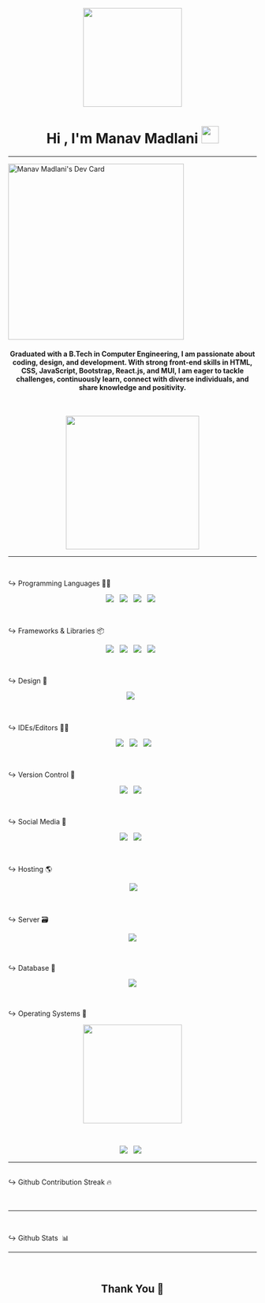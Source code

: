 <p align="center">
    <img src="https://cdn.dribbble.com/users/1563393/screenshots/6594875/desk_guy_test_2.gif" height="200" />
</p>

<h1 align="center">Hi , I'm Manav Madlani <img src="https://media.giphy.com/media/hvRJCLFzcasrR4ia7z/giphy.gif"
        width="35"></h1>
<p align="center">
    <a href=""</a>
</p>
<hr />
<a href="https://app.daily.dev/manav_7"><img src="https://api.daily.dev/devcards/v2/6kB0Wn1Ie4aue7d3AGuNv.png?type=default&r=3e8" width="356" alt="Manav Madlani's Dev Card"/></a>
        <br>
<div style="text-align: center;">
    <h4>Graduated with a B.Tech in Computer Engineering, I am passionate about coding, design, and development. With strong front-end skills in HTML, CSS, JavaScript, Bootstrap, React.js, and MUI, I am eager to tackle challenges, continuously learn, connect with diverse individuals, and share knowledge and positivity.</h4>
</div>
<br>


<p align='center'>
    <img src="https://media.giphy.com/media/QvpqTCiEcwtvx6wwJK/giphy.gif" width="270" height="270" frameBorder="0"
        class="giphy-embed" allowFullScreen></img>
</p>
<hr>
<br>

<span>&#8618;</span> Programming Languages 👨‍💻
<br>
<p align='center'>
    <img src="https://img.shields.io/badge/python-3776AB?style=for-the-badge&logo=python&logoColor=white">&nbsp;&nbsp;
    <img
        src="https://img.shields.io/badge/html5-E34F26?style=for-the-badge&logo=html5&logoColor=white">&nbsp;&nbsp;
    <img
        src="https://img.shields.io/badge/css3-1572B6?style=for-the-badge&logo=css3&logoColor=white">&nbsp;&nbsp;
    <img
        src="https://img.shields.io/badge/javascript-F7DF1E?style=for-the-badge&logo=javascript&logoColor=black">&nbsp;&nbsp;
</p>
<br>

<span>&#8618;</span> Frameworks & Libraries 📦
<br>
<p align='center'>
    <img
        src="https://img.shields.io/badge/bootstrap-563D7C?style=for-the-badge&logo=bootstrap&logoColor=white">&nbsp;&nbsp;
    <img
        src="https://img.shields.io/badge/material%20ui-0081CB?style=for-the-badge&logo=mui&logoColor=white">&nbsp;&nbsp;
    <img
        src="https://img.shields.io/badge/redux-764ABC?style=for-the-badge&logo=redux&logoColor=white">&nbsp;&nbsp;
    <img
        src="https://img.shields.io/badge/react-61DAFB?style=for-the-badge&logo=react&logoColor=black">&nbsp;&nbsp;
</p>
<br>

<span>&#8618;</span> Design 🎨
<br>
<p align='center'>
    <img
        src="https://img.shields.io/badge/Canva-00C4CC?style=for-the-badge&logo=canva&logoColor=white">&nbsp;&nbsp;
</p>
<br>

<span>&#8618;</span> IDEs/Editors 👨‍🔧
<br>
<p align="center">
    &nbsp;&nbsp;
    <img
        src="https://img.shields.io/badge/jupyter-F37626?style=for-the-badge&logo=jupyter&logoColor=white">&nbsp;&nbsp;
    <img
        src="https://img.shields.io/badge/pycharm-000000?style=for-the-badge&logo=pycharm&logoColor=white&labelColor=21D789">&nbsp;&nbsp;
    <img
        src="https://img.shields.io/badge/Visual%20Studio%20Code-0078D7?style=for-the-badge&logo=visual-studio-code&logoColor=white">&nbsp;&nbsp;
</p>
<br>

<span>&#8618;</span> Version Control 🔧
<br>
<p align='center'>
    <img src="https://img.shields.io/badge/git-F05032?style=for-the-badge&logo=git&logoColor=white">&nbsp;&nbsp;
    <img
        src="https://img.shields.io/badge/github-181717?style=for-the-badge&logo=github&logoColor=white">&nbsp;&nbsp;
</p>
<br>

<span>&#8618;</span> Social Media 🔗
<br>
<p align='center'>
    <a href="[https://www.instagram.com/manav__77](https://www.instagram.com/maanv__77/)" target="_blank">
        <img src="https://img.shields.io/badge/Instagram-E4405F?style=for-the-badge&logo=Instagram&logoColor=white"></a>&nbsp;&nbsp;
    <a href="https://www.linkedin.com/in/manav-madlani-975587202" target="_blank">
        <img src="https://img.shields.io/badge/LinkedIn-0077B5?style=for-the-badge&logo=linkedin&logoColor=white"></a>&nbsp;&nbsp;
</p>
<br>

<span>&#8618;</span> Hosting 🌎
<br>
<p align='center'>
   &nbsp;&nbsp;
    <img
        src="https://img.shields.io/badge/github%20pages-181717?style=for-the-badge&logo=github&logoColor=white">&nbsp;&nbsp;
</p>
<br>

<span>&#8618;</span> Server 🗃️
<br>
<p align='center'>
    <img src="https://img.shields.io/badge/apache-D22128?style=for-the-badge&logo=apache&logoColor=white">
</p>
<br>

<span>&#8618;</span> Database 💾
<br>
<p align='center'>
    <img src="https://img.shields.io/badge/mysql-4479A1?style=for-the-badge&logo=mysql&logoColor=white">
</p>
<br>

<span>&#8618;</span> Operating Systems 🐧
<br>
<p align='center'>
    <img src="https://media.giphy.com/media/WFZvB7VIXBgiz3oDXE/giphy.gif" width="200" height="200" frameBorder="0"
        class="giphy-embed" allowFullScreen></img>
</p>
<br>
<p align='center'>
    <img src="https://img.shields.io/badge/Ubuntu-E95420?style=for-the-badge&logo=ubuntu&logoColor=white">&nbsp;&nbsp;
    <img src="https://img.shields.io/badge/Windows-0078D6?style=for-the-badge&logo=windows&logoColor=white">&nbsp;&nbsp;
</p>
<hr>
<br>
<span>&#8618;</span> Github Contribution Streak 🔥
<br>
<br>

<br>

<hr><br>

<span>&#8618;</span> Github Stats &nbsp;📊
<br>
<hr>

<br>

<h2 align='center'>Thank You 🙂</h2>




